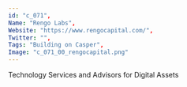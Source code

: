 ```yaml
--- 
id: "c_071", 
Name: "Rengo Labs", 
Website: "https://www.rengocapital.com/", 
Twitter: "", 
Tags: "Building on Casper", 
Image: "c_071_00_rengocapital.png" 
--- 
```

<!--lang:en--> 
Technology Services and Advisors for Digital Assets
<!--lang:es--] 
Technology Services and Advisors for Digital Assets
<!--lang:de--] 
Technology Services and Advisors for Digital Assets
<!--lang:fr--] 
Technology Services and Advisors for Digital Assets
<!--lang:pl--] 
Technology Services and Advisors for Digital Assets
<!--lang:pt--] 
Technology Services and Advisors for Digital Assets
[!--lang:*--> 
